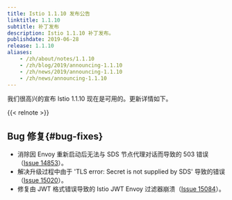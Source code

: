```yaml
---
title: Istio 1.1.10 发布公告
linktitle: 1.1.10
subtitle: 补丁发布
description: Istio 1.1.10 补丁发布。
publishdate: 2019-06-28
release: 1.1.10
aliases:
    - /zh/about/notes/1.1.10
    - /zh/blog/2019/announcing-1.1.10
    - /zh/news/2019/announcing-1.1.10
    - /zh/news/announcing-1.1.10
---
```


我们很高兴的宣布 Istio 1.1.10 现在是可用的。更新详情如下。

{{< relnote >}}

## Bug 修复{#bug-fixes}

- 消除因 Envoy 重新启动后无法与 SDS 节点代理对话而导致的 503 错误（[Issue 14853](https://github.com/istio/istio/issues/14853)）。
- 解决升级过程中由于 'TLS error: Secret is not supplied by SDS' 导致的错误（[Issue 15020](https://github.com/istio/istio/issues/15020)）。
- 修复由 JWT 格式错误导致的 Istio JWT Envoy 过滤器崩溃（[Issue 15084](https://github.com/istio/istio/issues/15084)）。
